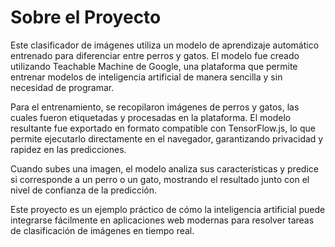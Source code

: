# Sobre el Proyecto
Este clasificador de imágenes utiliza un modelo de aprendizaje automático entrenado para diferenciar entre perros y gatos. El modelo fue creado utilizando Teachable Machine de Google, una plataforma que permite entrenar modelos de inteligencia artificial de manera sencilla y sin necesidad de programar.

Para el entrenamiento, se recopilaron imágenes de perros y gatos, las cuales fueron etiquetadas y procesadas en la plataforma. El modelo resultante fue exportado en formato compatible con TensorFlow.js, lo que permite ejecutarlo directamente en el navegador, garantizando privacidad y rapidez en las predicciones.

Cuando subes una imagen, el modelo analiza sus características y predice si corresponde a un perro o un gato, mostrando el resultado junto con el nivel de confianza de la predicción.

Este proyecto es un ejemplo práctico de cómo la inteligencia artificial puede integrarse fácilmente en aplicaciones web modernas para resolver tareas de clasificación de imágenes en tiempo real.
